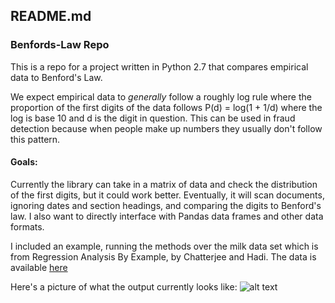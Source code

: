 ## README.md
### Benfords-Law Repo

This is a repo for a project written in Python 2.7 that compares empirical data to Benford's Law.

We expect empirical data to *generally* follow a roughly log rule where the proportion of the first digits of the data follows P(d) = log(1 + 1/d) where the log is base 10 and d is the digit in question. This can be used in fraud detection because when people make up numbers they usually don't follow this pattern.

#### Goals:
Currently the library can take in a matrix of data and check the distribution of the first digits, but it could work better. Eventually, it will scan documents, ignoring dates and section headings, and comparing the digits to Benford's law. I also want to directly interface with Pandas data frames and other data formats.

I included an example, running the methods over the milk data set which is from Regression Analysis By Example, by Chatterjee and Hadi. The data is available [here](http://www1.aucegypt.edu/faculty/hadi/RABE5/Data5/P004.txt)

Here's a picture of what the output currently looks like:
![alt text](https://github.com/evancolvin/Benfords-Law/blob/master/benford_example.png)

